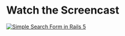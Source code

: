 # Watch the Screencast
[![Simple Search Form in Rails 5](https://images.rubyplus.com/rubyplus-screencast.png)](https://rubyplus.com/episodes/291-Simple-Search-Form-in-Rails-5)
